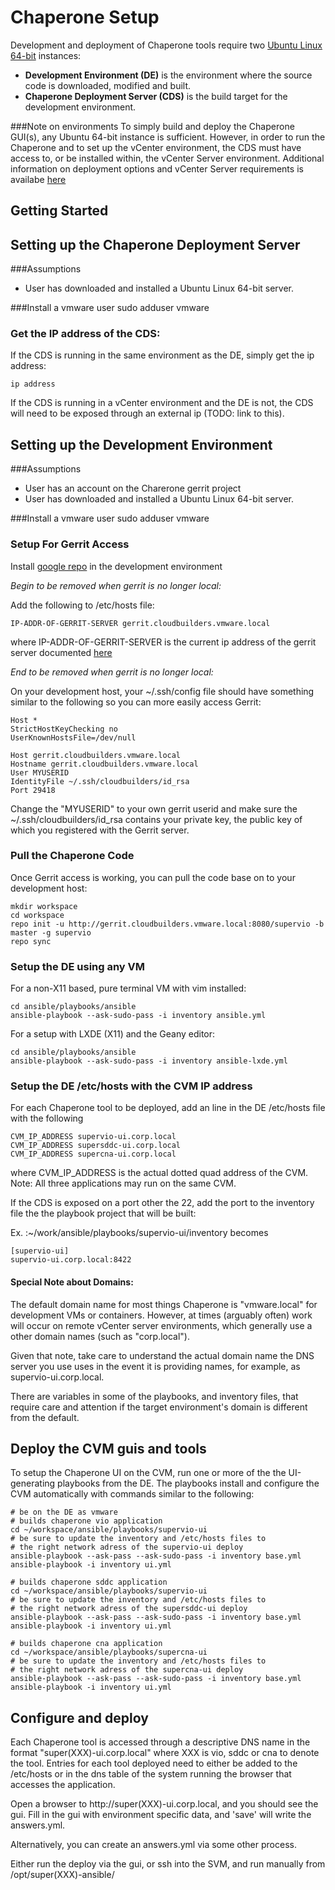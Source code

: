 Chaperone Setup
============== 

Development and deployment of Chaperone tools require two [Ubuntu Linux 64-bit](http://www.ubuntu.com/download/server) instances:

- **Development Environment (DE)** is the environment where the source code is downloaded, modified and built. 
- **Chaperone Deployment Server (CDS)** is the build target for the development environment. 

###Note on environments
To simply build and deploy the Chaperone GUI(s), any Ubuntu 64-bit instance is sufficient. However, in order to run the Chaperone and to set up the vCenter environment, the CDS must have access to, or be installed within, the vCenter Server environment. Additional information on deployment options and vCenter Server requirements is availabe [here](README.env.md)

Getting Started
---------------

## Setting up the Chaperone Deployment Server
###Assumptions
- User has downloaded and installed a Ubuntu Linux 64-bit server.

###Install a vmware user 
    sudo adduser vmware
### Get the IP address of the CDS:
If the CDS is running in the same environment as the DE, simply get the ip address:

    ip address

If the CDS is running in a vCenter environment and the DE is not, the CDS will need to be exposed through an external ip (TODO: link to this). 

## Setting up the Development Environment

###Assumptions
- User has an account on the Charerone gerrit project
- User has downloaded and installed a Ubuntu Linux 64-bit server.

###Install a vmware user 
    sudo adduser vmware

### Setup For Gerrit Access
Install [google repo](https://source.android.com/source/downloading.html) in the development environment

*Begin to be removed when gerrit is no longer local:*

Add the following to /etc/hosts file:

    IP-ADDR-OF-GERRIT-SERVER gerrit.cloudbuilders.vmware.local
    
where IP-ADDR-OF-GERRIT-SERVER is the current ip address of the gerrit server documented [here](https://wiki.eng.vmware.com/PSO/MSI_CloudBuilders/SuperVIO) 

*End to be removed when gerrit is no longer local:*


On your development host, your ~/.ssh/config file should have
something similar to the following so you can more easily access
Gerrit:


    Host *
    StrictHostKeyChecking no
    UserKnownHostsFile=/dev/null

    Host gerrit.cloudbuilders.vmware.local
    Hostname gerrit.cloudbuilders.vmware.local
    User MYUSERID
    IdentityFile ~/.ssh/cloudbuilders/id_rsa
    Port 29418


Change the "MYUSERID" to your own gerrit userid and make sure the
~/.ssh/cloudbuilders/id_rsa contains your private key, the public key of
which you registered with the Gerrit server.

### Pull the Chaperone Code
Once Gerrit access is working, you can pull the code base on to your
development host:

    mkdir workspace
    cd workspace
    repo init -u http://gerrit.cloudbuilders.vmware.local:8080/supervio -b master -g supervio
    repo sync

### Setup the DE using any VM

For a non-X11 based, pure terminal VM with vim installed:

    cd ansible/playbooks/ansible
    ansible-playbook --ask-sudo-pass -i inventory ansible.yml

For a setup with LXDE (X11) and the Geany editor:

    cd ansible/playbooks/ansible
    ansible-playbook --ask-sudo-pass -i inventory ansible-lxde.yml

### Setup the DE /etc/hosts with the CVM IP address
For each Chaperone tool to be deployed, add an line in the DE /etc/hosts file with the following

    CVM_IP_ADDRESS supervio-ui.corp.local
    CVM_IP_ADDRESS supersddc-ui.corp.local
    CVM_IP_ADDRESS supercna-ui.corp.local

where CVM_IP_ADDRESS is the actual dotted quad address of the CVM. Note: All three applications may run on the same CVM.

If the CDS is exposed on a port other the 22, add the port to the inventory file the the playbook project that will be built:

Ex. :~/work/ansible/playbooks/supervio-ui/inventory becomes

    [supervio-ui]
    supervio-ui.corp.local:8422

#### Special Note about Domains:

The default domain name for most things Chaperone is "vmware.local" for
development VMs or containers. However, at times (arguably often) work
will occur on remote vCenter server environments, which generally use a other domain names (such as 
"corp.local").

Given that note, take care to understand the actual domain name the DNS
server you use uses in the event it is providing names, for example,
as supervio-ui.corp.local.

There are variables in some of the playbooks, and inventory files, that
require care and attention if the target environment's domain is different from the default.


## Deploy the CVM guis and tools
To setup the Chaperone UI on the CVM, run one or more of the the UI-generating playbooks
from the DE. The playbooks install and configure the CVM automatically
with commands similar to the following:

    # be on the DE as vmware
    # builds chaperone vio application
    cd ~/workspace/ansible/playbooks/supervio-ui
    # be sure to update the inventory and /etc/hosts files to
    # the right network adress of the supervio-ui deploy
    ansible-playbook --ask-pass --ask-sudo-pass -i inventory base.yml
    ansible-playbook -i inventory ui.yml

    # builds chaperone sddc application
    cd ~/workspace/ansible/playbooks/supervio-ui
    # be sure to update the inventory and /etc/hosts files to
    # the right network adress of the supersddc-ui deploy
    ansible-playbook --ask-pass --ask-sudo-pass -i inventory base.yml
    ansible-playbook -i inventory ui.yml

    # builds chaperone cna application
    cd ~/workspace/ansible/playbooks/supercna-ui
    # be sure to update the inventory and /etc/hosts files to
    # the right network adress of the supercna-ui deploy
    ansible-playbook --ask-pass --ask-sudo-pass -i inventory base.yml
    ansible-playbook -i inventory ui.yml


## Configure and deploy
Each Chaperone tool is accessed through a descriptive DNS name in the format "super(XXX)-ui.corp.local" where XXX is vio, sddc or cna to denote the tool. Entries for each tool deployed need to either be added to the /etc/hosts or in the dns table of the system running the browser that accesses the application.

Open a browser to http://super(XXX)-ui.corp.local, and you should see the gui.
Fill in the gui with environment specific data, and 'save' will write the answers.yml.

Alternatively, you can create an answers.yml via some other process.

Either run the deploy via the gui, or ssh into the SVM, and run
manually from /opt/super(XXX)-ansible/
